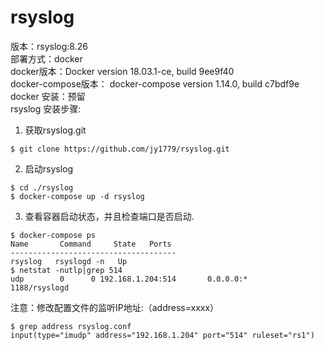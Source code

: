 # rsyslog
版本：rsyslog:8.26  
部署方式：docker  
docker版本：Docker version 18.03.1-ce, build 9ee9f40   
docker-compose版本： docker-compose version 1.14.0, build c7bdf9e    
docker 安装：预留    
rsyslog 安装步骤:   
1.  获取rsyslog.git       
```
$ git clone https://github.com/jy1779/rsyslog.git
```
2.  启动rsyslog       
```
$ cd ./rsyslog
$ docker-compose up -d rsyslog
```
3.  查看容器启动状态，并且检查端口是否启动.  
```
$ docker-compose ps  
Name       Command     State   Ports  
-------------------------------------  
rsyslog   rsyslogd -n   Up
$ netstat -nutlp|grep 514
udp        0      0 192.168.1.204:514       0.0.0.0:*                           1188/rsyslogd
```
注意：修改配置文件的监听IP地址:（address=xxxx）
```
$ grep address rsyslog.conf 
input(type="imudp" address="192.168.1.204" port="514" ruleset="rs1")
```
